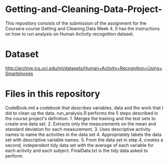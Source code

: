 # Getting-and-Cleaning-Data-Project-
This repository consists of the submission of the assignment for the Coursera course Getting and Cleaning Data Week 4.  It has the instructions on how to run analysis on Human Activity recognition dataset.
# Dataset
http://archive.ics.uci.edu/ml/datasets/Human+Activity+Recognition+Using+Smartphones
# Files in this repository
CodeBook.md a codebook that describes variables, data and the work that I did to clean up the data.
run_analysis.R performs the 5 steps described in the course project's definition:
    1. Merges the training and the test sets to create one data set.
    2. Extracts only the measurements on the mean and standard deviation for each measurement.
    3. Uses descriptive activity names to name the activities in the data set
    4. Appropriately labels the data set with descriptive variable names.
    5. From the data set in step 4, creates a second, independent tidy data set with the average of each variable for each activity and each subject.
FinalData.txt is the tidy data asked to perform.    
